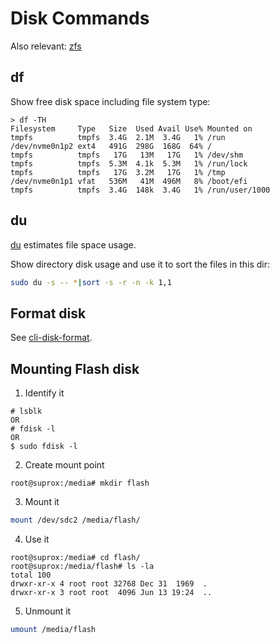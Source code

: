 # Disk Commands

Also relevant: [zfs](/apps/zfs/)

## df

Show free disk space including file system type:
```
> df -TH
Filesystem     Type   Size  Used Avail Use% Mounted on
tmpfs          tmpfs  3.4G  2.1M  3.4G   1% /run
/dev/nvme0n1p2 ext4   491G  298G  168G  64% /
tmpfs          tmpfs   17G   13M   17G   1% /dev/shm
tmpfs          tmpfs  5.3M  4.1k  5.3M   1% /run/lock
tmpfs          tmpfs   17G  3.2M   17G   1% /tmp
/dev/nvme0n1p1 vfat   536M   41M  496M   8% /boot/efi
tmpfs          tmpfs  3.4G  148k  3.4G   1% /run/user/1000
```

## du

[du](https://www.linux.org/docs/man1/du.html) estimates file space usage.

Show directory disk usage and use it to sort the files in this dir:
```sh
sudo du -s -- *|sort -s -r -n -k 1,1
```

## Format disk

See [cli-disk-format](cli-disk-format.html).

## Mounting Flash disk

1. Identify it

```
# lsblk
OR
# fdisk -l
OR
$ sudo fdisk -l
```

2. Create mount point

```
root@suprox:/media# mkdir flash
```

3. Mount it

```sh
mount /dev/sdc2 /media/flash/
```

4. Use it

```
root@suprox:/media# cd flash/
root@suprox:/media/flash# ls -la
total 100
drwxr-xr-x 4 root root 32768 Dec 31  1969  .
drwxr-xr-x 3 root root  4096 Jun 13 19:24  ..
```

5. Unmount it

```sh
umount /media/flash
```
